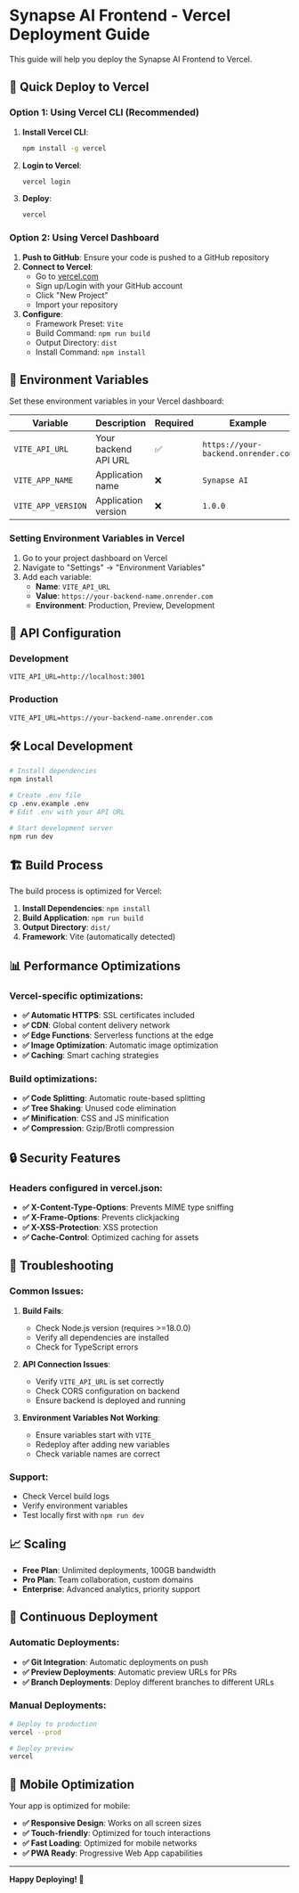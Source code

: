 # Synapse AI Frontend - Vercel Deployment Guide

This guide will help you deploy the Synapse AI Frontend to Vercel.

## 🚀 Quick Deploy to Vercel

### Option 1: Using Vercel CLI (Recommended)

1. **Install Vercel CLI**:
   ```bash
   npm install -g vercel
   ```

2. **Login to Vercel**:
   ```bash
   vercel login
   ```

3. **Deploy**:
   ```bash
   vercel
   ```

### Option 2: Using Vercel Dashboard

1. **Push to GitHub**: Ensure your code is pushed to a GitHub repository
2. **Connect to Vercel**:
   - Go to [vercel.com](https://vercel.com)
   - Sign up/Login with your GitHub account
   - Click "New Project"
   - Import your repository
3. **Configure**:
   - Framework Preset: `Vite`
   - Build Command: `npm run build`
   - Output Directory: `dist`
   - Install Command: `npm install`

## 🔧 Environment Variables

Set these environment variables in your Vercel dashboard:

| Variable | Description | Required | Example |
|----------|-------------|----------|---------|
| `VITE_API_URL` | Your backend API URL | ✅ | `https://your-backend.onrender.com` |
| `VITE_APP_NAME` | Application name | ❌ | `Synapse AI` |
| `VITE_APP_VERSION` | Application version | ❌ | `1.0.0` |

### Setting Environment Variables in Vercel

1. Go to your project dashboard on Vercel
2. Navigate to "Settings" → "Environment Variables"
3. Add each variable:
   - **Name**: `VITE_API_URL`
   - **Value**: `https://your-backend-name.onrender.com`
   - **Environment**: Production, Preview, Development

## 📡 API Configuration

### Development
```env
VITE_API_URL=http://localhost:3001
```

### Production
```env
VITE_API_URL=https://your-backend-name.onrender.com
```

## 🛠️ Local Development

```bash
# Install dependencies
npm install

# Create .env file
cp .env.example .env
# Edit .env with your API URL

# Start development server
npm run dev
```

## 🏗️ Build Process

The build process is optimized for Vercel:

1. **Install Dependencies**: `npm install`
2. **Build Application**: `npm run build`
3. **Output Directory**: `dist/`
4. **Framework**: Vite (automatically detected)

## 📊 Performance Optimizations

### Vercel-specific optimizations:
- **✅ Automatic HTTPS**: SSL certificates included
- **✅ CDN**: Global content delivery network
- **✅ Edge Functions**: Serverless functions at the edge
- **✅ Image Optimization**: Automatic image optimization
- **✅ Caching**: Smart caching strategies

### Build optimizations:
- **✅ Code Splitting**: Automatic route-based splitting
- **✅ Tree Shaking**: Unused code elimination
- **✅ Minification**: CSS and JS minification
- **✅ Compression**: Gzip/Brotli compression

## 🔒 Security Features

### Headers configured in vercel.json:
- **✅ X-Content-Type-Options**: Prevents MIME type sniffing
- **✅ X-Frame-Options**: Prevents clickjacking
- **✅ X-XSS-Protection**: XSS protection
- **✅ Cache-Control**: Optimized caching for assets

## 🚨 Troubleshooting

### Common Issues:

1. **Build Fails**:
   - Check Node.js version (requires >=18.0.0)
   - Verify all dependencies are installed
   - Check for TypeScript errors

2. **API Connection Issues**:
   - Verify `VITE_API_URL` is set correctly
   - Check CORS configuration on backend
   - Ensure backend is deployed and running

3. **Environment Variables Not Working**:
   - Ensure variables start with `VITE_`
   - Redeploy after adding new variables
   - Check variable names are correct

### Support:
- Check Vercel build logs
- Verify environment variables
- Test locally first with `npm run dev`

## 📈 Scaling

- **Free Plan**: Unlimited deployments, 100GB bandwidth
- **Pro Plan**: Team collaboration, custom domains
- **Enterprise**: Advanced analytics, priority support

## 🔄 Continuous Deployment

### Automatic Deployments:
- **✅ Git Integration**: Automatic deployments on push
- **✅ Preview Deployments**: Automatic preview URLs for PRs
- **✅ Branch Deployments**: Deploy different branches to different URLs

### Manual Deployments:
```bash
# Deploy to production
vercel --prod

# Deploy preview
vercel
```

## 📱 Mobile Optimization

Your app is optimized for mobile:
- **✅ Responsive Design**: Works on all screen sizes
- **✅ Touch-friendly**: Optimized for touch interactions
- **✅ Fast Loading**: Optimized for mobile networks
- **✅ PWA Ready**: Progressive Web App capabilities

---

**Happy Deploying! 🚀**
